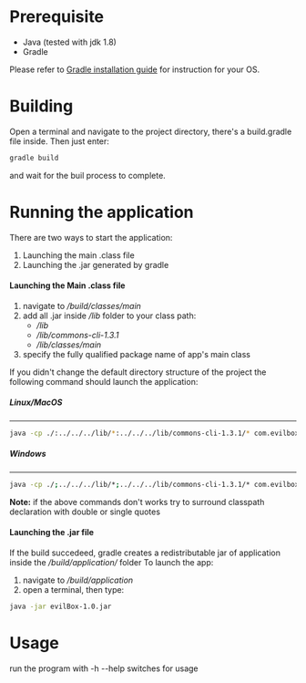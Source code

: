 # Prerequisite #
- Java (tested with jdk 1.8)
- Gradle

Please refer to [Gradle installation guide](https://docs.gradle.org/current/userguide/installation.html) for instruction for your OS.

# Building #
Open a terminal and navigate to the project directory, there's a build.gradle file inside.
Then just enter:

```bash
gradle build
```

and wait for the buil process to complete.

# Running the application #

There are two ways to start the application:
1. Launching the main .class file 
2. Launching the .jar generated by gradle


#### Launching the Main .class file ##
1. navigate to */build/classes/main*
2. add all .jar inside */lib* folder to your class path:
	- */lib*
	- */lib/commons-cli-1.3.1*
	- */lib/classes/main*
3. specify the fully qualified package name of app's main class

If you didn't change the default directory structure of the project the following command should launch the application:

##### Linux/MacOS #####
-----------
```bash
java -cp ./:../../../lib/*:../../../lib/commons-cli-1.3.1/* com.evilbox.ApplicationMain
```

##### Windows #####
----------

```bash
java -cp ./;../../../lib/*;../../../lib/commons-cli-1.3.1/* com.evilbox.ApplicationMain
```

**Note:** if the above commands don't works try to surround classpath declaration with double or single quotes

#### Launching  the .jar file ####

If the build succedeed, gradle creates a redistributable jar of application inside the */build/application/* folder
To launch the app:
1. navigate to */build/application*
2. open a terminal, then type:

```bash
java -jar evilBox-1.0.jar
```

# Usage #

run the program with -h --help switches for usage


